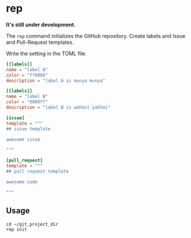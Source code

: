 # rep

**It's still under development.**

The `rep` command initializes the GitHub repository. Create labels and Issue and Pull-Request templates.

Write the setting in the TOML file.

```toml
[[labels]]
name = "label A"
color = "ff0000"
description = "label A is munya munya"

[[labels]]
name = "label B"
color = "0000ff"
description = "label B is wahhoi yahhoi"

[issue]
template = """
## issue template

awesome issue

"""

[pull_request]
template = """
## pull request template

awesome code

"""
```

## Usage

```
cd ~/git_project_dir
rep init
```

